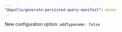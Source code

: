 ```yaml
---
"@apollo/generate-persisted-query-manifest": minor
---
```


New configuration option: `addTypename: false`
